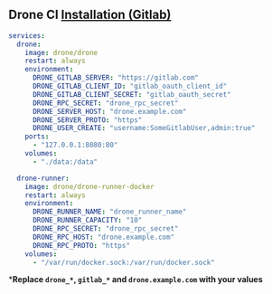 ## Drone CI [**Installation (Gitlab)**](https://docs.drone.io/server/provider/gitlab/)

```yaml
services:
  drone:
    image: drone/drone
    restart: always
    environment:
      DRONE_GITLAB_SERVER: "https://gitlab.com"
      DRONE_GITLAB_CLIENT_ID: "gitlab_oauth_client_id"
      DRONE_GITLAB_CLIENT_SECRET: "gitlab_oauth_secret"
      DRONE_RPC_SECRET: "drone_rpc_secret"
      DRONE_SERVER_HOST: "drone.example.com"
      DRONE_SERVER_PROTO: "https"
      DRONE_USER_CREATE: "username:SomeGitlabUser,admin:true"
    ports:
      - "127.0.0.1:8080:80"
    volumes:
      - "./data:/data"

  drone-runner:
    image: drone/drone-runner-docker
    restart: always
    environment:
      DRONE_RUNNER_NAME: "drone_runner_name"
      DRONE_RUNNER_CAPACITY: "10"
      DRONE_RPC_SECRET: "drone_rpc_secret"
      DRONE_RPC_HOST: "drone.example.com"
      DRONE_RPC_PROTO: "https"
    volumes:
      - "/var/run/docker.sock:/var/run/docker.sock"
```

***Replace `drone_*`, `gitlab_*` and `drone.example.com` with your values**